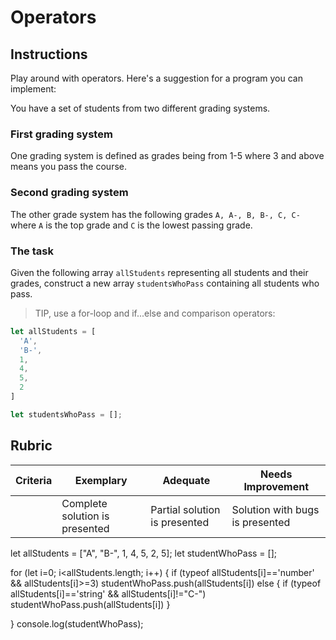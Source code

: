 # Operators

## Instructions

Play around with operators. Here's a suggestion for a program you can implement:

You have a set of students from two different grading systems.

### First grading system

One grading system is defined as grades being from 1-5 where 3 and above means you pass the course.

### Second grading system

The other grade system has the following grades `A, A-, B, B-, C, C-` where `A` is the top grade and `C` is the lowest passing grade.

### The task

Given the following array `allStudents` representing all students and their grades, construct a new array `studentsWhoPass` containing all students who pass.

> TIP, use a for-loop and if...else and comparison operators:

```javascript
let allStudents = [
  'A',
  'B-',
  1,
  4,
  5,
  2
]

let studentsWhoPass = [];
```

## Rubric

| Criteria | Exemplary                      | Adequate                      | Needs Improvement               |
| -------- | ------------------------------ | ----------------------------- | ------------------------------- |
|          | Complete solution is presented | Partial solution is presented | Solution with bugs is presented |




let allStudents = ["A", "B-", 1, 4, 5, 2, 5];
let studentWhoPass = [];


for (let i=0; i<allStudents.length; i++) 
{
   if (typeof allStudents[i]=='number' && allStudents[i]>=3)
   studentWhoPass.push(allStudents[i])
   else {
    if (typeof allStudents[i]=='string' && allStudents[i]!="C-")
    studentWhoPass.push(allStudents[i])
   } 
   
}
console.log(studentWhoPass);

